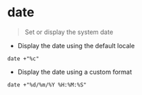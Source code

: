# date

> Set or display the system date

- Display the date using the default locale

`date +"%c"`

- Display the date using a custom format

`date +"%d/%m/%Y %H:%M:%S"`


